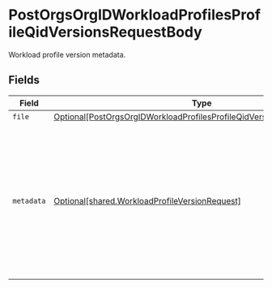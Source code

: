 # PostOrgsOrgIDWorkloadProfilesProfileQidVersionsRequestBody

Workload profile version metadata.




## Fields

| Field                                                                                                                                                                 | Type                                                                                                                                                                  | Required                                                                                                                                                              | Description                                                                                                                                                           |
| --------------------------------------------------------------------------------------------------------------------------------------------------------------------- | --------------------------------------------------------------------------------------------------------------------------------------------------------------------- | --------------------------------------------------------------------------------------------------------------------------------------------------------------------- | --------------------------------------------------------------------------------------------------------------------------------------------------------------------- |
| `file`                                                                                                                                                                | [Optional[PostOrgsOrgIDWorkloadProfilesProfileQidVersionsRequestBodyFile]](../../models/operations/postorgsorgidworkloadprofilesprofileqidversionsrequestbodyfile.md) | :heavy_minus_sign:                                                                                                                                                    | N/A                                                                                                                                                                   |
| `metadata`                                                                                                                                                            | [Optional[shared.WorkloadProfileVersionRequest]](../../models/shared/workloadprofileversionrequest.md)                                                                | :heavy_minus_sign:                                                                                                                                                    | Each Workload Profile has one or more Versions associated with it. In order to add a version, a Workload Profile must first be created.                               |